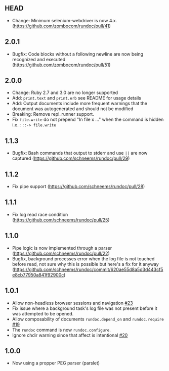 ## HEAD


- Change: Minimum selenium-webdriver is now 4.x. (https://github.com/zombocom/rundoc/pull/41)

## 2.0.1

- Bugfix: Code blocks without a following newline are now being recognized and executed (https://github.com/zombocom/rundoc/pull/51)

## 2.0.0

- Change: Ruby 2.7 and 3.0 are no longer supported
- Add: `print.text` and `print.erb` see README for usage details
- Add: Output documents include more frequent warnings that the document was autogenerated and should not be modified
- Breaking: Remove repl_runner support.
- Fix `file.write` do not prepend "In file x ..." when the command is hidden i.e. `:::-> file.write`

## 1.1.3

- Bugfix: Bash commands that output to stderr and use `||` are now captured (https://github.com/schneems/rundoc/pull/29)

## 1.1.2

- Fix pipe support (https://github.com/schneems/rundoc/pull/28)

## 1.1.1

- Fix log read race condition (https://github.com/schneems/rundoc/pull/25)

## 1.1.0

- Pipe logic is now implemented through a parser (https://github.com/schneems/rundoc/pull/22)
- Bugfix, background processes error when the log file is not touched before read, not sure why this is possible but here's a fix for it anyway (https://github.com/schneems/rundoc/commit/620ae55d8a5d3d443cf5e8cb77950a841f92900c)

## 1.0.1

- Allow non-headless browser sessions and navigation [#23](https://github.com/schneems/rundoc/pull/23)
- Fix issue where a background task's log file was not present before it was attempted to be opened.
- Allow composability of documents `rundoc.depend_on` and `rundoc.require` [#19](https://github.com/schneems/rundoc/pull/19)
- The `rundoc` command is now `rundoc.configure`.
- Ignore chdir warning since that affect is intentional [#20](https://github.com/schneems/rundoc/pull/20)

## 1.0.0

- Now using a propper PEG parser (parslet)

